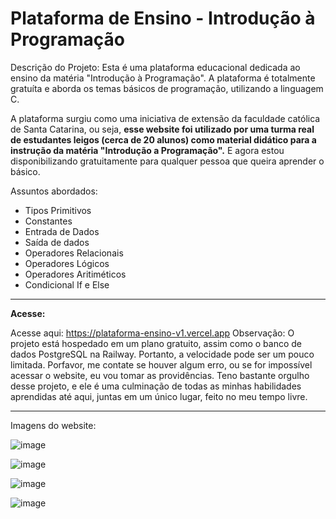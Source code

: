 <h1>Plataforma de Ensino - Introdução à Programação</h1>

Descrição do Projeto:
Esta é uma plataforma educacional dedicada ao ensino da matéria "Introdução à Programação". A plataforma é totalmente gratuíta e aborda os temas básicos de programação, utilizando a linguagem C. <br>

A plataforma surgiu como uma iniciativa de extensão da faculdade católica de Santa Catarina, ou seja, <b>esse website foi utilizado por uma turma real de estudantes leigos (cerca de 20 alunos) como material didático para a instrução da matéria "Introdução a Programação".</b> E agora estou disponibilizando gratuitamente para qualquer pessoa que queira aprender o básico.

Assuntos abordados:


* Tipos Primitivos
* Constantes
* Entrada de Dados
* Saída de dados
* Operadores Relacionais
* Operadores Lógicos
* Operadores Aritiméticos
* Condicional If e Else

<hr>


<b>Acesse:</b>


Acesse aqui: https://plataforma-ensino-v1.vercel.app
Observação: O projeto está hospedado em um plano gratuito, assim como o banco de dados PostgreSQL na Railway. Portanto, a velocidade pode ser um pouco limitada. Porfavor, me contate se houver algum erro, ou se for impossível acessar o website, eu vou tomar as providências. Teno bastante orgulho desse projeto, e ele é uma culminação de todas as minhas habilidades aprendidas até aqui, juntas em um único lugar, feito no meu tempo livre.


<hr>

Imagens do website:

![image](https://github.com/user-attachments/assets/0808781b-974f-489c-ae91-bfb7315e5ee9)


![image](https://github.com/user-attachments/assets/9d88eb42-4bc9-4b3c-95cd-59cb8e95bb4e)


![image](https://github.com/user-attachments/assets/c7a664c8-8ad9-4cd1-a150-f37f77c0c12e)


![image](https://github.com/user-attachments/assets/2d5f6c5b-1044-471a-9005-4b3d5466e7e9)





